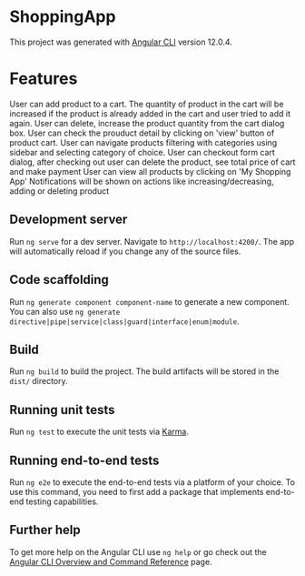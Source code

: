 # ShoppingApp

This project was generated with [Angular CLI](https://github.com/angular/angular-cli) version 12.0.4.

# Features
User can add product to a cart.
The quantity of product in the cart will be increased if the product is already added in the cart and user tried to add it again.
User can delete, increase the product quantity from the cart dialog box.
User can check the prouduct detail by clicking on 'view' button of product cart.
User can navigate products filtering with categories using sidebar and selecting category of choice.
User can checkout form cart dialog, after checking out user can delete the product, see total price of cart and make payment
User can view all products by clicking on 'My Shopping App'
Notifications will be shown on actions like increasing/decreasing, adding or deleting product

## Development server

Run `ng serve` for a dev server. Navigate to `http://localhost:4200/`. The app will automatically reload if you change any of the source files.

## Code scaffolding

Run `ng generate component component-name` to generate a new component. You can also use `ng generate directive|pipe|service|class|guard|interface|enum|module`.

## Build

Run `ng build` to build the project. The build artifacts will be stored in the `dist/` directory.

## Running unit tests

Run `ng test` to execute the unit tests via [Karma](https://karma-runner.github.io).

## Running end-to-end tests

Run `ng e2e` to execute the end-to-end tests via a platform of your choice. To use this command, you need to first add a package that implements end-to-end testing capabilities.

## Further help

To get more help on the Angular CLI use `ng help` or go check out the [Angular CLI Overview and Command Reference](https://angular.io/cli) page.
